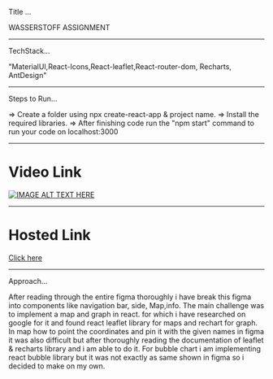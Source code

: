 Title ...

WASSERSTOFF ASSIGNMENT

---

TechStack...

"MaterialUI,React-Icons,React-leaflet,React-router-dom, Recharts, AntDesign"

---

Steps to Run...

=> Create a folder using npx create-react-app & project name.
=> Install the required libraries.
=> After finishing code run the "npm start" command to run your code on localhost:3000

---


<h1>Video Link</h1>

[![IMAGE ALT TEXT HERE](http://img.youtube.com/vi/QvriOizu0e4/0.jpg)](http://www.youtube.com/watch?v=QvriOizu0e4)

---

<h1>Hosted Link</h1>

[Click here](https://wasserstoff.netlify.app/)

---


Approach...

After reading through the entire figma thoroughly i have break this figma into components like navigation bar, side, Map,info. The main challenge was to implement a map and graph in react. for which i have researched on google for it and found react leaflet library for maps and rechart for graph. In map how to point the coordinates and pin it  with the given names in figma it was also difficult but after thoroughly reading the documentation of leaflet & recharts library and i am able to do it. For bubble chart i am implementing react bubble library but it was not exactly as same shown in figma so i decided to make on my own. 
